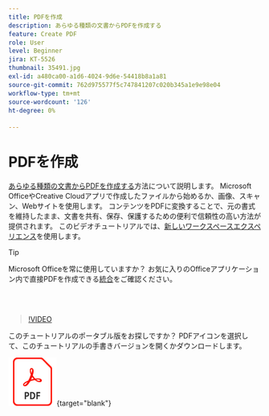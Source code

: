 ```yaml
---
title: PDFを作成
description: あらゆる種類の文書からPDFを作成する
feature: Create PDF
role: User
level: Beginner
jira: KT-5526
thumbnail: 35491.jpg
exl-id: a480ca00-a1d6-4024-9d6e-54418b8a1a81
source-git-commit: 762d975577f5c747841207c020b345a1e9e98e04
workflow-type: tm+mt
source-wordcount: '126'
ht-degree: 0%

---
```


# PDFを作成

[あらゆる種類の文書からPDFを作成する](https://www.adobe.com/jp/acrobat/online/convert-pdf.html)方法について説明します。 Microsoft OfficeやCreative Cloudアプリで作成したファイルから始めるか、画像、スキャン、Webサイトを使用します。 コンテンツをPDFに変換することで、元の書式を維持したまま、文書を共有、保存、保護するための便利で信頼性の高い方法が提供されます。 このビデオチュートリアルでは、[新しいワークスペースエクスペリエンス](new-workspace.md)を使用します。

>[!TIP]
>
>Microsoft Officeを常に使用していますか？ お気に入りのOfficeアプリケーション内で直接PDFを作成できる[統合](../integrate/integrate-overview.md#microsoft)をご確認ください。

<br> 

>[!VIDEO](https://video.tv.adobe.com/v/35491?quality=12&learn=on&hidetitle=true)

このチュートリアルのポータブル版をお探しですか？ PDFアイコンを選択して、このチュートリアルの手書きバージョンを開くかダウンロードします。

[![PDFアイコンイメージ](../assets/acrobat_PDF_96.png)](../assets/create_a_pdf.pdf){target="blank"}